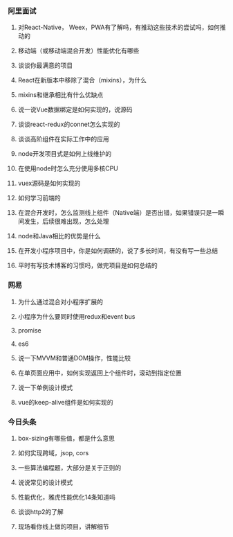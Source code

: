### 阿里面试

1. 对React-Native， Weex，PWA有了解吗，有推动这些技术的尝试吗，如何推动的

2. 移动端（或移动端混合开发）性能优化有哪些

3. 谈谈你最满意的项目

4. React在新版本中移除了混合（mixins），为什么

5. mixins和继承相比有什么优缺点

6. 说一说Vue数据绑定是如何实现的，说源码

7. 谈谈react-redux的connet怎么实现的

8. 谈谈高阶组件在实际工作中的应用

9. node开发项目式是如何上线维护的

10. 在使用node时怎么充分使用多核CPU

11. vuex源码是如何实现的

12. 如何学习前端的

13. 在混合开发时，怎么监测线上组件（Native端）是否出错，如果错误只是一瞬间发生，后续很难出现，怎么处理

14. node和Java相比的优势是什么

15. 在开发小程序项目中，你是如何调研的，说了多长时间，有没有写一些总结

16. 平时有写技术博客的习惯吗，做完项目是如何总结的


### 网易

1. 为什么通过混合对小程序扩展的

2. 小程序为什么要同时使用redux和event bus

3. promise

4. es6

6. 说一下MVVM和普通DOM操作，性能比较

7. 在单页面应用中，如何实现返回上个组件时，滚动到指定位置

8. 说一下单例设计模式

9. vue的keep-alive组件是如何实现的

### 今日头条

1. box-sizing有哪些值，都是什么意思

2. 如何实现跨域，jsop, cors

3. 一些算法编程题，大部分是关于正则的

4. 说说常见的设计模式

5. 性能优化，雅虎性能优化14条知道吗

6. 谈谈http2的了解

7. 现场看你线上做的项目，讲解细节
